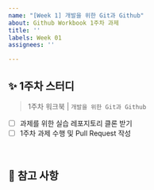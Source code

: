 ```yaml
---
name: "[Week 1] 개발을 위한 Git과 Github"
about: Github Workbook 1주차 과제
title: ''
labels: Week 01
assignees: ''

---
```


## ✨ 1주차 스터디
> 1주차 워크북 | ```개발을 위한 Git과 Github```

- [ ] 과제를 위한 실습 레포지토리 클론 받기
- [ ] 1주차 과제 수행 및 Pull Request 작성
<br/>

## 📍 참고 사항
